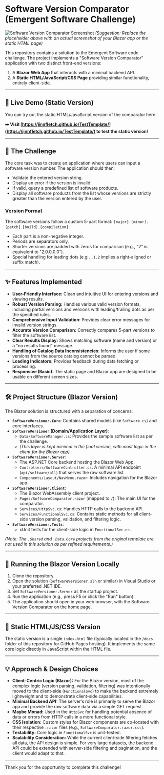 # Software Version Comparator (Emergent Software Challenge)

![Software Version Comparator Screenshot](https://via.placeholder.com/700x400.png?text=App+Screenshot+Here)
*(Suggestion: Replace the placeholder above with an actual screenshot of your Blazor app or the static HTML page)*

This repository contains a solution to the Emergent Software code challenge. The project implements a "Software Version Comparator" application with two distinct front-end versions:

1.  A **Blazor Web App** that interacts with a minimal backend API.
2.  A **Static HTML/JavaScript/CSS Page** providing similar functionality, entirely client-side.

---

## 🚀 Live Demo (Static Version)

You can try out the static HTML/JavaScript version of the comparator here:

**➡️ Visit [https://jinnfletch.github.io/TestTemplate/](https://jinnfletch.github.io/TestTemplate/) to test the static version!**

---

## 🎯 The Challenge

The core task was to create an application where users can input a software version number. The application should then:
*   Validate the entered version string.
*   Display an error if the version is invalid.
*   If valid, query a predefined list of software products.
*   Display all software products from the list whose versions are strictly greater than the version entered by the user.

### Version Format
The software versions follow a custom 5-part format: `[major].[minor].[patch].[build].[compilation]`.
*   Each part is a non-negative integer.
*   Periods are separators only.
*   Shorter versions are padded with zeros for comparison (e.g., "2" is equivalent to "2.0.0.0.0").
*   Special handling for leading dots (e.g., `.1.2` implies a right-aligned or suffix match).

---

## ✨ Features Implemented

*   **User-Friendly Interface:** Clean and intuitive UI for entering versions and viewing results.
*   **Robust Version Parsing:** Handles various valid version formats, including partial versions and versions with leading/trailing dots as per the specified rules.
*   **Comprehensive Input Validation:** Provides clear error messages for invalid version strings.
*   **Accurate Version Comparison:** Correctly compares 5-part versions to filter the software list.
*   **Clear Results Display:** Shows matching software (name and version) or a "no results found" message.
*   **Handling of Catalog Data Inconsistencies:** Informs the user if some versions from the source catalog cannot be parsed.
*   **Loading Indicators:** Provides feedback during data fetching or processing.
*   **Responsive (Basic):** The static page and Blazor app are designed to be usable on different screen sizes.

---

## 🛠️ Project Structure (Blazor Version)

The Blazor solution is structured with a separation of concerns:

*   **`SoftwareVersioner.Core`**: Contains shared models (like `Software.cs`) and core interfaces.
*   **`SoftwareVersioner` (Domain/Application Layer)**:
    *   `Data/SoftwareManager.cs`: Provides the sample software list as per the challenge.
    *   *(This layer is kept minimal in the final version, with most logic in the client for the Blazor app).*
*   **`SoftwareVersioner.Server`**:
    *   The ASP.NET Core backend hosting the Blazor Web App.
    *   `Controllers/SoftwareController.cs`: A minimal API endpoint (`api/software/all`) that serves the raw software list.
    *   `Components/Layout/NavMenu.razor`: Includes navigation for the Blazor app.
*   **`SoftwareVersioner.Client`**:
    *   The Blazor WebAssembly client project.
    *   `Pages/SoftwareComparator.razor` (mapped to `/`): The main UI for the comparator.
    *   `Services/HttpSvc.cs`: Handles HTTP calls to the backend API.
    *   `Services/FunctionalSvc.cs`: Contains static methods for all client-side version parsing, validation, and filtering logic.
*   **`SoftwareVersioner.Tests`**:
    *   xUnit tests for the client-side logic in `FunctionalSvc.cs`.

*(Note: The `.Shared` and `.Data.Core` projects from the original template are not used in this solution as per refined requirements.)*

---

## 🧪 Running the Blazor Version Locally

1.  Clone the repository.
2.  Open the solution (`SoftwareVersioner.sln` or similar) in Visual Studio or your preferred .NET IDE.
3.  Set `SoftwareVersioner.Server` as the startup project.
4.  Run the application (e.g., press F5 or click the "Run" button).
5.  The application should open in your web browser, with the Software Version Comparator on the home page.

---

## 🔧 Static HTML/JS/CSS Version

The static version is a single `index.html` file (typically located in the `/docs` folder of this repository for GitHub Pages hosting). It implements the same core logic directly in JavaScript within the HTML file.

---

## 💡 Approach & Design Choices

*   **Client-Centric Logic (Blazor):** For the Blazor version, most of the complex logic (version parsing, validation, filtering) was intentionally moved to the client-side (`FunctionalSvc`) to make the backend extremely lightweight and to demonstrate client-side capabilities.
*   **Minimal Backend API:** The server's role is primarily to serve the Blazor app and provide the raw software data via a simple GET request.
*   **Maybe Monad:** Used in the `HttpSvc` for handling potential absence of data or errors from HTTP calls in a more functional style.
*   **CSS Isolation:** Custom styles for Blazor components are co-located with their respective `.razor` files (e.g., `SoftwareComparator.razor.css`).
*   **Testability:** Core logic in `FunctionalSvc` is unit-tested.
*   **Scalability Consideration:** While the current client-side filtering fetches all data, the API design is simple. For very large datasets, the backend API could be extended with server-side filtering and pagination, and the client would adapt to that.

---

Thank you for the opportunity to complete this challenge!
